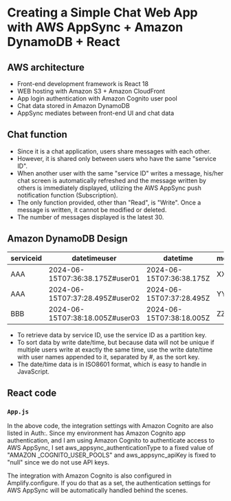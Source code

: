 # Creating a Simple Chat Web App with AWS AppSync + Amazon DynamoDB + React
## AWS architecture

- Front-end development framework is React 18  
- WEB hosting with Amazon S3 + Amazon CloudFront  
- App login authentication with Amazon Cognito user pool  
- Chat data stored in Amazon DynamoDB  
- AppSync mediates between front-end UI and chat data  

## Chat function

- Since it is a chat application, users share messages with each other.  
- However, it is shared only between users who have the same "service ID".  
- When another user with the same "service ID" writes a message, his/her chat screen is automatically refreshed and the message written by others is immediately displayed, utilizing the AWS AppSync push notification function (Subscription).  
- The only function provided, other than "Read", is "Write". Once a message is written, it cannot be modified or deleted.  
- The number of messages displayed is the latest 30.  

## Amazon DynamoDB Design

| serviceid      | datetimeuser                           | datetime                         |message       |user       |
|----------------|----------------------------------------|----------------------------------|--------------|-----------|
| AAA            | 2024-06-15T07:36:38.175Z#user01        | 2024-06-15T07:36:38.175Z         | XXXX         | user001   |
| AAA            | 2024-06-15T07:37:28.495Z#user02        | 2024-06-15T07:37:28.495Z         | YYYY         | user002   |
| BBB            | 2024-06-15T07:38:18.005Z#user03        | 2024-06-15T07:38:18.005Z         | ZZZZ         | user003   |
- To retrieve data by service ID, use the service ID as a partition key.  
- To sort data by write date/time, but because data will not be unique if multiple users write at exactly the same time, use the write date/time with user names appended to it, separated by #, as the sort key.  
- The date/time data is in ISO8601 format, which is easy to handle in JavaScript.  

## React code

### `App.js`

In the above code, the integration settings with Amazon Cognito are also listed in Auth:. Since my environment has Amazon Cognito app authentication, and I am using Amazon Cognito to authenticate access to AWS AppSync, I set aws_appsync_authenticationType to a fixed value of "AMAZON _COGNITO_USER_POOLS" and aws_appsync_apiKey is fixed to "null" since we do not use API keys.  

The integration with Amazon Cognito is also configured in Amplify.configure. If you do that as a set, the authentication settings for AWS AppSync will be automatically handled behind the scenes.  
